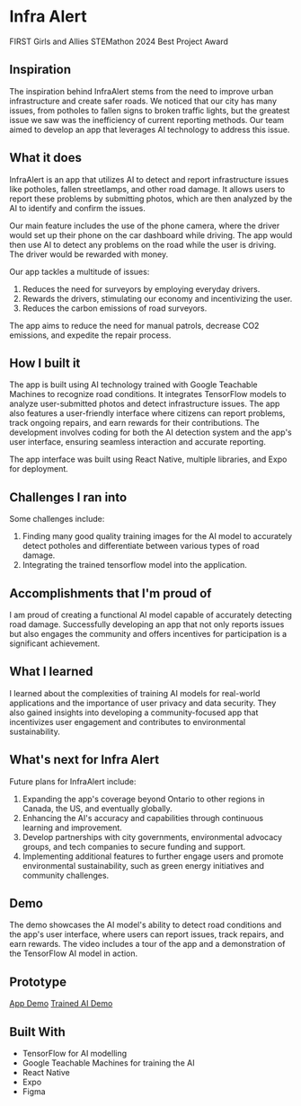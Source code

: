 # Infra Alert
FIRST Girls and Allies STEMathon 2024
Best Project Award

## Inspiration
The inspiration behind InfraAlert stems from the need to improve urban infrastructure and create safer roads. We noticed that our city has many issues, from potholes to fallen signs to broken traffic lights, but the greatest issue we saw was the inefficiency of current reporting methods. Our team aimed to develop an app that leverages AI technology to address this issue. 

## What it does
InfraAlert is an app that utilizes AI to detect and report infrastructure issues like potholes, fallen streetlamps, and other road damage. It allows users to report these problems by submitting photos, which are then analyzed by the AI to identify and confirm the issues. 

Our main feature includes the use of the phone camera, where the driver would set up their phone on the car dashboard while driving. The app would then use AI to detect any problems on the road while the user is driving. The driver would be rewarded with money.

Our app tackles a multitude of issues:

1. Reduces the need for surveyors by employing everyday drivers.
2. Rewards the drivers, stimulating our economy and incentivizing the user.
3. Reduces the carbon emissions of road surveyors.

The app aims to reduce the need for manual patrols, decrease CO2 emissions, and expedite the repair process.

## How I built it
The app is built using AI technology trained with Google Teachable Machines to recognize road conditions. It integrates TensorFlow models to analyze user-submitted photos and detect infrastructure issues. The app also features a user-friendly interface where citizens can report problems, track ongoing repairs, and earn rewards for their contributions. The development involves coding for both the AI detection system and the app's user interface, ensuring seamless interaction and accurate reporting.

The app interface was built using React Native, multiple libraries, and Expo for deployment.

## Challenges I ran into
Some challenges include:

1. Finding many good quality training images for the AI model to accurately detect potholes and differentiate between various types of road damage.
2. Integrating the trained tensorflow model into the application.

## Accomplishments that I'm proud of
I am proud of creating a functional AI model capable of accurately detecting road damage. Successfully developing an app that not only reports issues but also engages the community and offers incentives for participation is a significant achievement.

## What I learned
I learned about the complexities of training AI models for real-world applications and the importance of user privacy and data security. They also gained insights into developing a community-focused app that incentivizes user engagement and contributes to environmental sustainability.

## What's next for Infra Alert
Future plans for InfraAlert include:

1. Expanding the app's coverage beyond Ontario to other regions in Canada, the US, and eventually globally.
2. Enhancing the AI's accuracy and capabilities through continuous learning and improvement.
3. Develop partnerships with city governments, environmental advocacy groups, and tech companies to secure funding and support.
4. Implementing additional features to further engage users and promote environmental sustainability, such as green energy initiatives and community challenges.

## Demo
The demo showcases the AI model's ability to detect road conditions and the app's user interface, where users can report issues, track repairs, and earn rewards. The video includes a tour of the app and a demonstration of the TensorFlow AI model in action.

## Prototype
[App Demo](https://drive.google.com/file/d/1P7s--gt-Is_-pwREwXpjeQ-wgoEbW8kf/view?usp=sharing)
[Trained AI Demo](https://drive.google.com/file/d/1S10_Y07oOLRNv5gjXJpk33-pz15VO1JS/view?usp=sharing)


## Built With
- TensorFlow for AI modelling
- Google Teachable Machines for training the AI
- React Native
- Expo
- Figma
